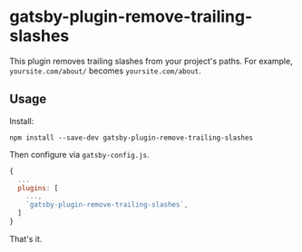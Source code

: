 # gatsby-plugin-remove-trailing-slashes

This plugin removes trailing slashes from your project's paths. For
example, `yoursite.com/about/` becomes `yoursite.com/about`.

## Usage

Install:

```
npm install --save-dev gatsby-plugin-remove-trailing-slashes
```

Then configure via `gatsby-config.js`.

```js
{
  ...
  plugins: [
    ...,
    `gatsby-plugin-remove-trailing-slashes`,
  ]
}
```

That's it.
